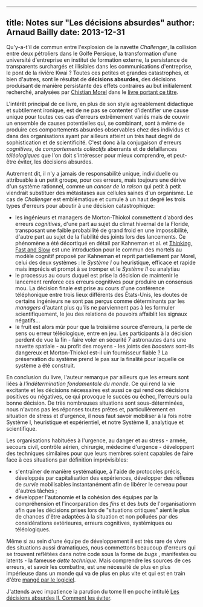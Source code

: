 ------------
title: Notes sur "Les décisions absurdes"
author: Arnaud Bailly 
date: 2013-12-31
------------

Qu'y-a-t'il de commun entre l'explosion de la navette *Challenger*, la collision entre deux pétroliers dans le Golfe Persique, la
transformation d'une université d'entreprise en institut de formation externe, la persistance de transparents surchargés et
illisibles dans les communications d'entreprise, le pont de la rivière Kwai ? Toutes ces petites et grandes catastrophes, et bien
d'autres, sont le résultat de **décisions absurdes**, des décisions produisant de manière persistante des effets contraires au but
initialement recherché, analysées par [Chistian Morel](http://christian.morel5.perso.sfr.fr) dans le [livre portant ce titre](http://www.gallimard.fr/Catalogue/GALLIMARD/Folio/Folio-essais/Les-decisions-absurdes).

L'intérêt principal de ce livre, en plus de son style agréablement didactique et subtilement ironique, est de ne pas se contenter
d'identifier une cause unique pour toutes ces cas d'erreurs extrêmement variés mais de couvrir un ensemble de causes potentielles
qui, se combinant, sont à même de produire ces comportements absurdes observables chez des individus et dans des organisations
ayant par ailleurs atteint un très haut degré de sophistication et de scientificité. C'est donc à la conjugaison d'erreurs
*cognitives*, de *comportements collectifs* aberrants et de défaillances *téléologiques* que l'on doit s'intéresser pour mieux
comprendre, et peut-être éviter, les décisions absurdes.

Autrement dit, il n'y a jamais de responsabilité unique, individuelle ou attribuable à un petit groupe, pour ces erreurs, mais
toujours une dérive d'un système rationnel, comme un *cancer de la raison* qui petit à petit viendrait substituer des métastases
aux cellules saines d'un organisme. Le cas de *Challenger* est emblématique et cumule à un haut degré les trois types d'erreurs
pour aboutir à une décision catastrophique:

* les ingénieurs et managers de Morton-Thiokol commettent d'abord des erreurs *cognitives*, d'une part au sujet du climat hivernal de la
  Floride, transposant une faible probabilité de grand froid en une impossibilité, d'autre part au sujet de la fiabilité des
  joints lors des lancements. Ce phénomène a été décortiqué en détail par Kahneman et al. et
  [Thinking, Fast and Slow](http://us.macmillan.com/thinkingfastandslow/DanielKahneman) est une introduction pour le commun des
  mortels au modèle cognitif proposé par Kahneman et reprit partiellement par Morel, celui des deux systèmes : le *Système I* ou
  heuristique, efficace et rapide mais imprécis et prompt à se tromper et le *Système II* ou analytiau
* le processus au cours duquel est prise la décision de maintenir le lancement renforce ces erreurs cognitives pour produire un
  consensus mou. La décision finale est prise au cours d'une conférence téléphonique entre trois lieux différents des
  États-Unis, les doutes de certains ingénieurs ne sont pas perçus comme déterminants par les *managers* d'autant plus qu'ils ne
  parviennent pas à les formuler scientifiquement, le jeu des relations de pouvoirs affaiblit les signaux négatifs...
* le fruit est alors mûr pour que la troisième source d'erreurs, la perte de sens ou erreur téléologique, entre en jeu. Les
  participants à la décision perdent de vue la fin - faire voler en sécurité 7 astronautes dans une navette spatiale - au
  profit des moyens - les joints des *boosters* sont-ils dangereux et Morton-Thiokol est-il uin fournisseur fiable ? La
  préservation du système prend le pas sur la finalité pour laquelle ce système a été construit.

En conclusion du livre, l'auteur remarque par ailleurs que les erreurs sont liées à *l'indétermination fondamentale du
monde*. Ce qui rend la vie excitante et les décisions nécessaires est aussi ce qui rend ces décisions positives ou négatives, ce
qui provoque le succès ou échec, l'erreurs ou la bonne décision. De
très nombreuses situations sont sous-déterminées, nous n'avons pas les réponses toutes prêtes et, particulièrement en situation
de stress et d'urgence, il nous faut savoir mobiliser à la fois notre Système I, heuristique et expérientiel, et notre Système II,
analytique et scientifique.

Les organisations habituées à l'urgence, au danger et au stress - armée, secours civil, contrôle
aérien, chirurgie, médecine d'urgence - développent des techniques similaires pour que leurs membres soient capables de faire face
à ces situations par définition imprévisibles:

* s'entraîner de manière systématique, à l'aide de protocoles précis, développés par capitalisation des expériences, développer
  des réflexes de *survie* mobilisables instantanément afin de libérer le cerveau pour d'autres tâches ;
* développer l'autonomie et la cohésion des équipes par la compréhension et l'incorparation des *fins* et des *buts* de
  l'organisationm afin que les décisions prises lors de "situations critiques" aient le plus de chances d'être adaptées à la
  situation et non polluées par des considérations extérieures, erreurs cognitives, systémiques ou téléologiques.

Même si au sein d'une équipe de développement il est très rare de vivre des situations aussi dramatiques, nous commettons beaucoup
d'erreurs qui se trouvent reflétées dans notre code sous la forme de *bugs* , manifestes ou latents - la fameuse *dette
technique*. Mais comprendre les sources de ces erreurs, et savoir les combattre, est une nécessité de plus en plus impérieuse dans
un monde qui va de plus en plus vite et qui est en train d'être [mangé par le logiciel](https://gist.github.com/sferik/5277512).

J'attends avec impatience la parution du tome II en poche intitulé [Les décisions absurdes II. Comment les éviter](http://christian.morel5.perso.sfr.fr).
